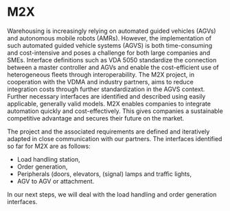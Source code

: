# M2X

Warehousing is increasingly relying on automated guided vehicles (AGVs) and autonomous mobile robots (AMRs). However, the implementation of such automated guided vehicle systems (AGVS) is both time-consuming and cost-intensive and poses a challenge for both large companies and SMEs. Interface definitions such as VDA 5050 standardize the connection between a master controller and AGVs and enable the cost-efficient use of heterogeneous fleets through interoperability. The M2X project, in cooperation with the VDMA and industry partners, aims to reduce integration costs through further standardization in the AGVS context. Further necessary interfaces are identified and described using easily applicable, generally valid models. M2X enables companies to integrate automation quickly and cost-effectively. This gives companies a sustainable competitive advantage and secures their future on the market.

The project and the associated requirements are defined and iteratively adapted in close communication with our partners. The interfaces identified so far for M2X are as follows:
*	Load handling station,
*	Order generation,
*	Peripherals (doors, elevators, (signal) lamps and traffic lights,
*	AGV to AGV or attachment.

In our next steps, we will deal with the load handling and order generation interfaces.
